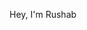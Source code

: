 Hey, I'm Rushab

<!---
gsrushab/gsrushab is a ✨ special ✨ repository because its `README.md` (this file) appears on your GitHub profile.
You can click the Preview link to take a look at your changes.
--->

